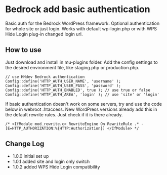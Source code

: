 # Bedrock add basic authentication

 Basic auth for the Bedrock WordPress framework. Optional authentication for whole site or just login. Works with default wp-login.php or with WPS Hide Login plug-in changed login url.

 ## How to use

 Just download and install in mu-plugins folder. Add the config settings to the desired environment file, like staging.php or production.php.

`
 // use HHdev Bedrock authentication
 Config::define('HTTP_AUTH_USER_NAME', 'username' );
 Config::define('HTTP_AUTH_USER_PASS', 'password' );
 Config::define('HTTP_AUTH_ENABLED', true ); // use true or false
 Config::define('HTTP_AUTH_AREA', 'login' ); // use 'site' or 'login'
 `

 If basic authentication doesn't work on some servers, try and use the code below in webroot .htaccess. New WordPress versions already add this in the default rewrite rules. Just check if it is there already.

 `
 /*
 <IfModule mod_rewrite.c>
 RewriteEngine On
 RewriteRule .* - [E=HTTP_AUTHORIZATION:%{HTTP:Authorization}]
 </IfModule>
 */
 `

 ## Change Log
 * 1.0.0 initial set up
 * 1.0.1 added site and login only switch
 * 1.0.2 added WPS Hide Login compatibility
